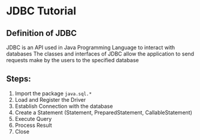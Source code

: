 # JDBC Tutorial

## Definition of JDBC

JDBC is an API used in Java Programming Language to interact with databases
The classes and interfaces of JDBC allow the application to send requests make by the users to the specified database

## Steps:

1. Import the package `java.sql.*`
2. Load and Register the Driver
3. Establish Connection with the database
4. Create a Statement (Statement, PreparedStatement, CallableStatement)
5. Execute Query
6. Process Result
7. Close
